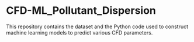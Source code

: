 # CFD-ML_Pollutant_Dispersion

This repository contains the dataset and the Python code used to construct machine learning models to predict various CFD parameters. 
